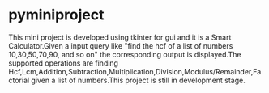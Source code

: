 # pyminiproject
This mini project is developed using tkinter for gui and it is a Smart Calculator.Given a input query like "find the hcf of a list of numbers 10,30,50,70,90, and so on" the corresponding output is displayed.The supported operations are finding Hcf,Lcm,Addition,Subtraction,Multiplication,Division,Modulus/Remainder,Factorial given a list of numbers.This project is still in development stage.
